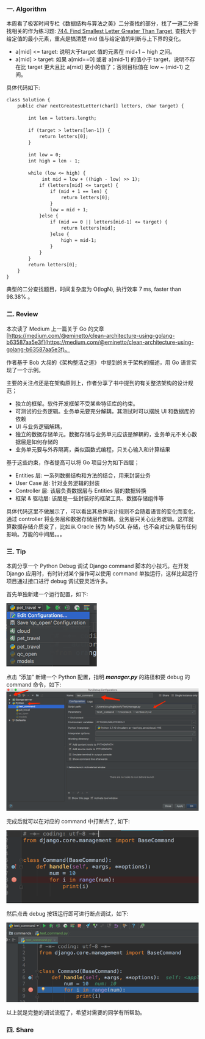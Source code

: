 ### 一. Algorithm

本周看了极客时间专栏《数据结构与算法之美》二分查找的部分，找了一道二分查找相关的作为练习题: [744. Find Smallest Letter Greater Than Target](https://leetcode.com/problems/find-smallest-letter-greater-than-target/), 查找大于给定值的最小元素，重点是搞清楚 mid 值与给定值的判断与上下界的变化。

- a[mid] <= target: 说明大于target 值的元素在 mid+1 ~ high 之间。
- a[mid] > target: 如果 a[mid==0] 或者 a[mid-1] 的值小于 target，说明不存在比 target 更大且比 a[mid] 更小的值了；否则目标值在 low ~ (mid-1) 之间。

具体代码如下:

```
class Solution {
    public char nextGreatestLetter(char[] letters, char target) {

        int len = letters.length;

        if (target > letters[len-1]) {
            return letters[0];
        }

        int low = 0;
        int high = len - 1;
       
        while (low <= high) {
             int mid = low + ((high - low) >> 1);
            if (letters[mid] <= target) {
                if (mid + 1 == len) {
                    return letters[0];
                }
                low = mid + 1;
            }else {
                if (mid == 0 || letters[mid-1] <= target) {
                    return letters[mid];
                }else {
                    high = mid-1;
                }
            }
        }
        return letters[0];
    }
}
```

典型的二分查找题目，时间复杂度为 O(logN), 执行效率 7 ms, faster than 98.38% 。


### 二. Review

本次读了 Medium 上一篇关于 Go 的文章 [https://medium.com/@eminetto/clean-architecture-using-golang-b63587aa5e3f](https://medium.com/@eminetto/clean-architecture-using-golang-b63587aa5e3f)。

作者基于 Bob 大叔的《架构整洁之道》 中提到的关于架构的描述，用 Go 语言实现了一个示例。

主要的关注点还是在架构原则上，作者分享了书中提到的有关整洁架构的设计规范；

- 独立的框架。软件开发框架不受某些特征库的约束。
- 可测试的业务逻辑。业务单元要充分解耦，其测试时可以摆脱 UI 和数据库的依赖
- UI 与业务逻辑解耦，
- 独立的数据存储单元。数据存储与业务单元应该是解耦的，业务单元不关心数据层是如何存储的
- 业务单元要与外界隔离，类似函数式编程，只关心输入和计算结果

基于这些约束，作者提高可以将 Go 项目分为如下四层；

- Entities 层: 一系列数据结构和方法的结合，用来封装业务
- User Case 层: 针对业务逻辑的封装
- Controller 层: 该层负责数据层与 Entities 层的数据转换
- 框架 & 驱动层: 该层是一些封装好的框架工具、数据存储组件等

具体代码这里不做展示了，可以看出其总体设计规则不会随着语言的变化而变化，通过 controller 将业务层和数据存储层作解耦，业务层只关心业务逻辑。这样就算数据存储介质变了，比如从 Oracle 转为 MySQL 存储，也不会对业务层有任何影响。万能的中间层。。。


### 三. Tip

本周分享一个 Python Debug 调试 Django command 脚本的小技巧。在开发 Django 应用时，有时针对某个操作可以使用 command 单独运行，这样比起运行项目通过接口进行 debug 调试要灵活许多。

首先单独新建一个运行配置，如下:

![](https://github.com/zouyingjie/arts/blob/master/image/django_debug_cmd_tip01.png)


点击 “添加” 新建一个 Python 配置，指明 ***manager.py*** 的路径和要 debug 的 command 命令，如下:
![](https://github.com/zouyingjie/arts/blob/master/image/django_debug_cmd_tip2.png)

完成后就可以在对应的 command 中打断点了, 如下:

![](https://github.com/zouyingjie/arts/blob/master/image/django_debug_cmd_tip03.png)

然后点击 debug 按钮运行即可进行断点调试，如下:

![](https://github.com/zouyingjie/arts/blob/master/image/django_debug_cmd_tip04.png)

以上就是完整的调试流程了，希望对需要的同学有所帮助。
### 四. Share